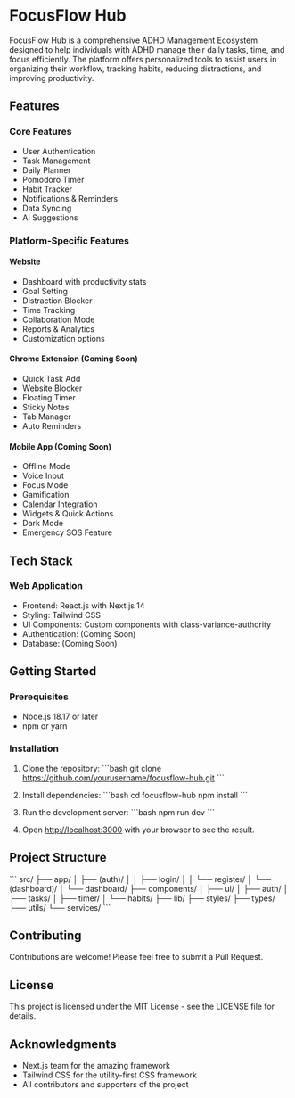 # FocusFlow Hub

FocusFlow Hub is a comprehensive ADHD Management Ecosystem designed to help individuals with ADHD manage their daily tasks, time, and focus efficiently. The platform offers personalized tools to assist users in organizing their workflow, tracking habits, reducing distractions, and improving productivity.

## Features

### Core Features
- User Authentication
- Task Management
- Daily Planner
- Pomodoro Timer
- Habit Tracker
- Notifications & Reminders
- Data Syncing
- AI Suggestions

### Platform-Specific Features

#### Website
- Dashboard with productivity stats
- Goal Setting
- Distraction Blocker
- Time Tracking
- Collaboration Mode
- Reports & Analytics
- Customization options

#### Chrome Extension (Coming Soon)
- Quick Task Add
- Website Blocker
- Floating Timer
- Sticky Notes
- Tab Manager
- Auto Reminders

#### Mobile App (Coming Soon)
- Offline Mode
- Voice Input
- Focus Mode
- Gamification
- Calendar Integration
- Widgets & Quick Actions
- Dark Mode
- Emergency SOS Feature

## Tech Stack

### Web Application
- Frontend: React.js with Next.js 14
- Styling: Tailwind CSS
- UI Components: Custom components with class-variance-authority
- Authentication: (Coming Soon)
- Database: (Coming Soon)

## Getting Started

### Prerequisites
- Node.js 18.17 or later
- npm or yarn

### Installation

1. Clone the repository:
\`\`\`bash
git clone https://github.com/yourusername/focusflow-hub.git
\`\`\`

2. Install dependencies:
\`\`\`bash
cd focusflow-hub
npm install
\`\`\`

3. Run the development server:
\`\`\`bash
npm run dev
\`\`\`

4. Open [http://localhost:3000](http://localhost:3000) with your browser to see the result.

## Project Structure

\`\`\`
src/
├── app/
│   ├── (auth)/
│   │   ├── login/
│   │   └── register/
│   └── (dashboard)/
│       └── dashboard/
├── components/
│   ├── ui/
│   ├── auth/
│   ├── tasks/
│   ├── timer/
│   └── habits/
├── lib/
├── styles/
├── types/
├── utils/
└── services/
\`\`\`

## Contributing

Contributions are welcome! Please feel free to submit a Pull Request.

## License

This project is licensed under the MIT License - see the LICENSE file for details.

## Acknowledgments

- Next.js team for the amazing framework
- Tailwind CSS for the utility-first CSS framework
- All contributors and supporters of the project 
